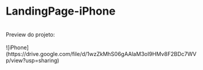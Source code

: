 # LandingPage-iPhone
<br>
Preview do projeto:
<br>
<br>
![iPhone](https://drive.google.com/file/d/1wzZkMhS06gAAlaM3oI9HMv8F2BDc7WVp/view?usp=sharing)
